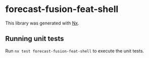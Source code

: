 # forecast-fusion-feat-shell

This library was generated with [Nx](https://nx.dev).

## Running unit tests

Run `nx test forecast-fusion-feat-shell` to execute the unit tests.
